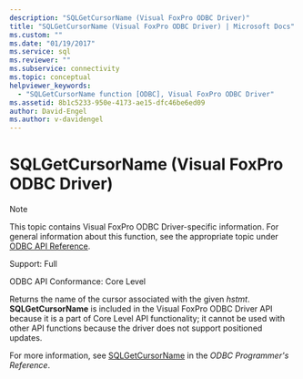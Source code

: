 ```yaml
---
description: "SQLGetCursorName (Visual FoxPro ODBC Driver)"
title: "SQLGetCursorName (Visual FoxPro ODBC Driver) | Microsoft Docs"
ms.custom: ""
ms.date: "01/19/2017"
ms.service: sql
ms.reviewer: ""
ms.subservice: connectivity
ms.topic: conceptual
helpviewer_keywords: 
  - "SQLGetCursorName function [ODBC], Visual FoxPro ODBC Driver"
ms.assetid: 8b1c5233-950e-4173-ae15-dfc46be6ed09
author: David-Engel
ms.author: v-davidengel
---
```

# SQLGetCursorName (Visual FoxPro ODBC Driver)
> [!NOTE]  
>  This topic contains Visual FoxPro ODBC Driver-specific information. For general information about this function, see the appropriate topic under [ODBC API Reference](../../odbc/reference/syntax/odbc-api-reference.md).  
  
 Support: Full  
  
 ODBC API Conformance: Core Level  
  
 Returns the name of the cursor associated with the given *hstmt*. **SQLGetCursorName** is included in the Visual FoxPro ODBC Driver API because it is a part of Core Level API functionality; it cannot be used with other API functions because the driver does not support positioned updates.  
  
 For more information, see [SQLGetCursorName](../../odbc/reference/syntax/sqlgetcursorname-function.md) in the *ODBC Programmer's Reference*.
